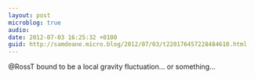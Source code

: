 ```yaml
---
layout: post
microblog: true
audio: 
date: 2012-07-03 16:25:32 +0100
guid: http://samdeane.micro.blog/2012/07/03/t220176457228484610.html
---
```

@RossT bound to be a local gravity fluctuation… or something...
